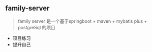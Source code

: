 
## family-server

>family server 是一个基于springboot + maven + mybatis plus + postgreSql 的项目

- 项目练习
- 提升自己